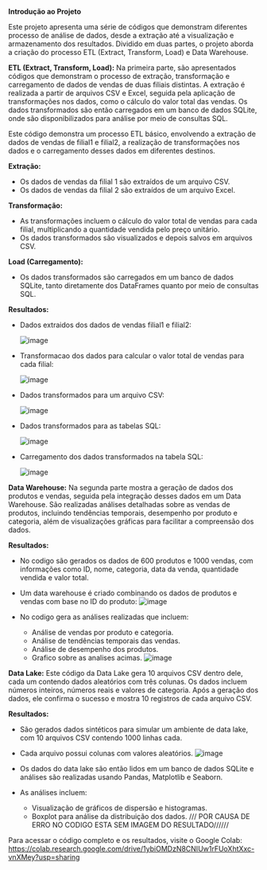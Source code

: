 **Introdução ao Projeto**

Este projeto apresenta uma série de códigos que demonstram diferentes processo de análise de dados, desde a extração até a visualização e armazenamento dos resultados. Dividido em duas partes, o projeto aborda a criação do processo ETL (Extract, Transform, Load) e Data Warehouse.

**ETL (Extract, Transform, Load):**
Na primeira parte, são apresentados códigos que demonstram o processo de extração, transformação e carregamento de dados de vendas de duas filiais distintas. A extração é realizada a partir de arquivos CSV e Excel, seguida pela aplicação de transformações nos dados, como o cálculo do valor total das vendas. Os dados transformados são então carregados em um banco de dados SQLite, onde são disponibilizados para análise por meio de consultas SQL.

Este código demonstra um processo ETL básico, envolvendo a extração de dados de vendas de filial1 e filial2, a realização de transformações nos dados e o carregamento desses dados em diferentes destinos.

**Extração:**
- Os dados de vendas da filial 1 são extraídos de um arquivo CSV.
- Os dados de vendas da filial 2 são extraídos de um arquivo Excel.

**Transformação:**
- As transformações incluem o cálculo do valor total de vendas para cada filial, multiplicando a quantidade vendida pelo preço unitário.
- Os dados transformados são visualizados e depois salvos em arquivos CSV.

**Load (Carregamento):**
- Os dados transformados são carregados em um banco de dados SQLite, tanto diretamente dos DataFrames quanto por meio de consultas SQL.

**Resultados:**
- Dados extraidos dos dados de vendas filial1 e filial2:

  ![image](https://github.com/BlueStar198/Business-Intelligence/assets/41968462/414e728c-04b1-4ca2-946a-48eec9a68380)

- Transformacao dos dados para calcular o valor total de vendas para cada filial:

  ![image](https://github.com/BlueStar198/Business-Intelligence/assets/41968462/62e40bb8-6e0e-4efe-941d-caecde54f5a0)

- Dados transformados para um arquivo CSV:

  ![image](https://github.com/BlueStar198/Business-Intelligence/assets/41968462/6bc53eba-db7f-412d-a7c3-d1966c088428)

- Dados transformados para as tabelas SQL:

  ![image](https://github.com/BlueStar198/Business-Intelligence/assets/41968462/57d60a18-854a-4694-9565-9b048c409b84)

- Carregamento dos dados transformados na tabela SQL:

  ![image](https://github.com/BlueStar198/Business-Intelligence/assets/41968462/0d9dbfc2-93e7-449d-befd-fabc6890298f)


  
**Data Warehouse:**
Na segunda parte mostra a geração de dados dos produtos e vendas, seguida pela integração desses dados em um Data Warehouse. São realizadas análises detalhadas sobre as vendas de produtos, incluindo tendências temporais, desempenho por produto e categoria, além de visualizações gráficas para facilitar a compreensão dos dados.

**Resultados:**
- No codigo são gerados os dados de 600 produtos e 1000 vendas, com informações como ID, nome, categoria, data da venda, quantidade vendida e valor total.
- Um data warehouse é criado combinando os dados de produtos e vendas com base no ID do produto:
  ![image](https://github.com/BlueStar198/Business-Intelligence/assets/41968462/c7e8f539-f824-47ff-bc2e-70cd538b727d)

- No codigo gera as análises realizadas que incluem:
  - Análise de vendas por produto e categoria.
  - Análise de tendências temporais das vendas.
  - Análise de desempenho dos produtos.
  - Grafico sobre as analises acimas.
![image](https://github.com/BlueStar198/Business-Intelligence/assets/41968462/c0abc64f-1f03-4115-887b-f6dd81a35a6e)


**Data Lake:**
Este código da Data Lake gera 10 arquivos CSV dentro dele, cada um contendo dados aleatórios com três colunas. Os dados incluem números inteiros, números reais e valores de categoria. Após a geração dos dados, ele confirma o sucesso e mostra 10 registros de cada arquivo CSV.

**Resultados:**
- São gerados dados sintéticos para simular um ambiente de data lake, com 10 arquivos CSV contendo 1000 linhas cada.
- Cada arquivo possui colunas com valores aleatórios.
![image](https://github.com/BlueStar198/Business-Intelligence/assets/41968462/df0d0dac-491f-4c6a-8e9b-fbf9cc861997)

- Os dados do data lake são então lidos em um banco de dados SQLite e análises são realizadas usando Pandas, Matplotlib e Seaborn.
- As análises incluem:
  - Visualização de gráficos de dispersão e histogramas.
  - Boxplot para análise da distribuição dos dados.
  /// POR CAUSA DE ERRO NO CODIGO ESTA SEM IMAGEM DO RESULTADO//////

Para acessar o código completo e os resultados, visite o Google Colab: https://colab.research.google.com/drive/1ybiOMDzN8CNIUw1rFUoXhtXxc-vnXMey?usp=sharing
